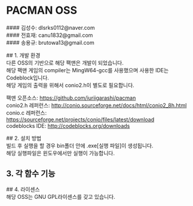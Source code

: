 <h1> PACMAN OSS </h1>
#### 김성수: dlsrks0112@naver.com<br>
#### 전효재: canu1832@gmail.com<br>
#### 송용규: brutowa13@gmail.com<br>

<p>
## 1. 개발 환경<br>
다른 OSS의 기반으로 해당 팩맨은 개발이 되었습니다.<br>
해당 팩맨 게임의 compiler는  MingW64-gcc를 사용했으며 사용한 IDE는 Codeblock입니다.<br>
해당 게임의 출력을 위해서 conio2.h이 별도로 필요합니다.<br>

팩맨 오픈소스: <a href>https://github.com/iuriigarashi/pacman</a><br>
conio2.h 레퍼런스: <a href>http://conio.sourceforge.net/docs/html/conio2_8h.html</a><br>
conio.c 레퍼런스: <a href>https://sourceforge.net/projects/conio/files/latest/download</a><br>
codeblocks IDE: <a href>http://codeblocks.org/downloads</a><br>
</P>

<p>
## 2. 설치 방법<br>
빌드 후 실행을 할 경우 bin폴더 안에 .exe[실행 파일]이 생성됩니다.<br>
해당 실행파일은 윈도우에서만 실행이 가능합니다.<br>
</p>

## 3. 각 함수 기능<br>

<p>
## 4. 라이센스<br>
해당 OSS는 GNU GPL라이센스를 갖고 있습니다.<br>
<p>




